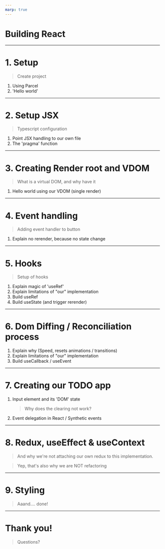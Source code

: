 ```yaml
---
marp: true
---
```


# Building React

---

# 1. Setup

> Create project

1. Using Parcel
2. 'Hello world'

---

# 2. Setup JSX

> Typescript configuration

1. Point JSX handling to our own file
2. The 'pragma' function

---

# 3. Creating Render root and VDOM

> What is a virtual DOM, and why have it

1. Hello world using our VDOM (single render)

---

# 4. Event handling

> Adding event handler to button

1. Explain no rerender, because no state change

---

# 5. Hooks

> Setup of hooks

1. Explain magic of 'useRef'
2. Explain limitations of "our" implementation
3. Build useRef
4. Build useState (and trigger rerender)

---

# 6. Dom Diffing / Reconciliation process

1. Explain why (Speed, resets animations / transitions)
2. Explain limitations of "our" implementation
3. Build useCallback / useEvent

---

# 7. Creating our TODO app

1. Input element and its 'DOM' state
   > Why does the clearing not work?
2. Event delegation in React / Synthetic events

---

# 8. Redux, useEffect & useContext

> And why we're not attaching our own redux to this implementation.

> Yep, that's also why we are NOT refactoring

---

# 9. Styling

> Aaand.... done!

---

# Thank you!

> Questions?
